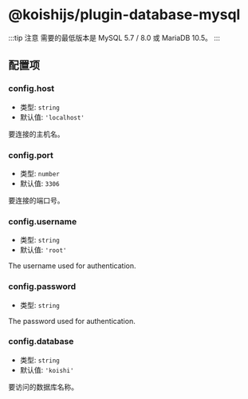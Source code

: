 # @koishijs/plugin-database-mysql

:::tip 注意
需要的最低版本是 MySQL 5.7 / 8.0 或 MariaDB 10.5。
:::

## 配置项

### config.host

- 类型: `string`
- 默认值: `'localhost'`

要连接的主机名。

### config.port

- 类型: `number`
- 默认值: `3306`

要连接的端口号。

### config.username

- 类型: `string`
- 默认值: `'root'`

The username used for authentication.

### config.password

- 类型: `string`

The password used for authentication.

### config.database

- 类型: `string`
- 默认值: `'koishi'`

要访问的数据库名称。
